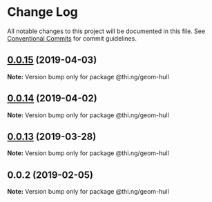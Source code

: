 # Change Log

All notable changes to this project will be documented in this file.
See [Conventional Commits](https://conventionalcommits.org) for commit guidelines.

## [0.0.15](https://github.com/thi-ng/umbrella/compare/@thi.ng/geom-hull@0.0.14...@thi.ng/geom-hull@0.0.15) (2019-04-03)

**Note:** Version bump only for package @thi.ng/geom-hull





## [0.0.14](https://github.com/thi-ng/umbrella/compare/@thi.ng/geom-hull@0.0.13...@thi.ng/geom-hull@0.0.14) (2019-04-02)

**Note:** Version bump only for package @thi.ng/geom-hull





## [0.0.13](https://github.com/thi-ng/umbrella/compare/@thi.ng/geom-hull@0.0.12...@thi.ng/geom-hull@0.0.13) (2019-03-28)

**Note:** Version bump only for package @thi.ng/geom-hull







## 0.0.2 (2019-02-05)

**Note:** Version bump only for package @thi.ng/geom-hull
